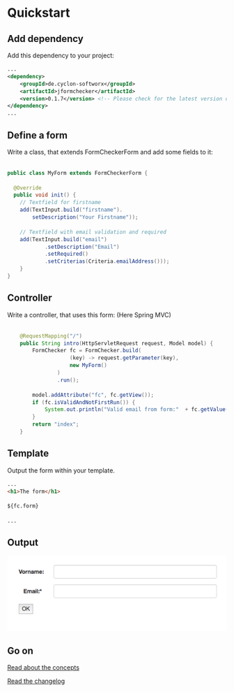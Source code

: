 # Quickstart


## Add dependency

Add this dependency to your project:

```xml
...
<dependency>
    <groupId>de.cyclon-softworx</groupId>
    <artifactId>jformchecker</artifactId>
    <version>0.1.7</version> <!-- Please check for the latest version on maven central or in the changelog! -->
</dependency>
...
```

## Define a form

Write a class, that extends FormCheckerForm and add some fields to it:


```Java

public class MyForm extends FormCheckerForm {

  @Override
  public void init() {
  	// Textfield for firstname
    add(TextInput.build("firstname").
     	setDescription("Your Firstname"));

  	// Textfield with email validation and required
	add(TextInput.build("email")
			.setDescription("Email")
			.setRequired()
			.setCriterias(Criteria.emailAddress()));
	}
}
```


## Controller

Write a controller, that uses this form: (Here Spring MVC)

```Java

	@RequestMapping("/")
	public String intro(HttpServletRequest request, Model model) {
		FormChecker fc = FormChecker.build(
					(key) -> request.getParameter(key), 
					new MyForm()
				)
				.run();
		
		model.addAttribute("fc", fc.getView());
		if (fc.isValidAndNotFirstRun()) {
			System.out.println("Valid email from form:"  + fc.getValue("email"));
		}
		return "index";
	}

```


## Template

Output the form within your template.


```html
...
<h1>The form</h1>

${fc.form}

...
```


## Output

![Form Example](form_example.png "Form example output")


## Go on

[Read about the concepts](start.md)

[Read the changelog](CHANGELOG.md)
